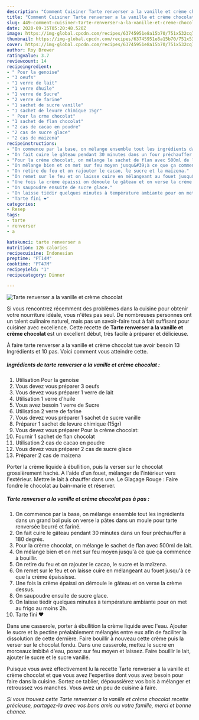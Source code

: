 ```yaml
---
description: "Comment Cuisiner Tarte renverser a la vanille et crème chocolat"
title: "Comment Cuisiner Tarte renverser a la vanille et crème chocolat"
slug: 449-comment-cuisiner-tarte-renverser-a-la-vanille-et-creme-chocolat
date: 2020-09-15T05:20:48.520Z
image: https://img-global.cpcdn.com/recipes/63745951e8a15b70/751x532cq70/tarte-renverser-a-la-vanille-et-creme-chocolat-photo-principale-de-la-recette.jpg
thumbnail: https://img-global.cpcdn.com/recipes/63745951e8a15b70/751x532cq70/tarte-renverser-a-la-vanille-et-creme-chocolat-photo-principale-de-la-recette.jpg
cover: https://img-global.cpcdn.com/recipes/63745951e8a15b70/751x532cq70/tarte-renverser-a-la-vanille-et-creme-chocolat-photo-principale-de-la-recette.jpg
author: Roy Brewer
ratingvalue: 3.7
reviewcount: 14
recipeingredient:
- " Pour la genoise"
- "3 oeufs"
- "1 verre de lait"
- "1 verre dhuile"
- "1 verre de Sucre"
- "2 verre de farine"
- "1 sachet de sucre vanille"
- "1 sachet de levure chimique 15gr"
- " Pour la crme chocolat"
- "1 sachet de flan chocolat"
- "2 cas de cacao en poudre"
- "2 cas de sucre glace"
- "2 cas de maizena"
recipeinstructions:
- "On commence par la base, on mélange ensemble tout les ingrédients dans un grand bol puis on verse la pâtes dans un moule pour tarte renversée beurré et fariné."
- "On fait cuire le gâteau pendant 30 minutes dans un four préchauffer à 180 degrés."
- "Pour la crème chocolat, on mélange le sachet de flan avec 500ml de lait."
- "On mélange bien et on met sur feu moyen jusqu&#39;à ce que ça commence à bouillir."
- "On retire du feu et on rajouter le cacao, le sucre et la maïzena."
- "On remet sur le feu et on laisse cuire en mélangeant au fouet jusqu&#39;à ce que la crème épaississe."
- "Une fois la crème épaissi on démoule le gâteau et on verse la crème dessus."
- "On saupoudre ensuite de sucre glace."
- "On laisse tiédir quelques minutes à température ambiante pour on met au frigo au moins 2h."
- "Tarte fini ❤"
categories:
- Resep
tags:
- tarte
- renverser
- a

katakunci: tarte renverser a 
nutrition: 126 calories
recipecuisine: Indonesian
preptime: "PT14M"
cooktime: "PT47M"
recipeyield: "1"
recipecategory: Dinner

---
```



![Tarte renverser a la vanille et crème chocolat](https://img-global.cpcdn.com/recipes/63745951e8a15b70/751x532cq70/tarte-renverser-a-la-vanille-et-creme-chocolat-photo-principale-de-la-recette.jpg)

Si vous rencontrez récemment des problèmes dans la cuisine pour obtenir votre nourriture idéale, vous n'êtes pas seul. De nombreuses personnes ont un talent culinaire naturel, mais pas un savoir-faire tout à fait suffisant pour cuisiner avec excellence. Cette recette de <strong> Tarte renverser a la vanille et crème chocolat </strong> est un excellent début, très facile à préparer et délicieuse.

<!--inarticleads1-->

À faire tarte renverser a la vanille et crème chocolat tue avoir besoin 13 Ingrédients et 10 pas. Voici comment vous atteindre cette.

##### Ingrédients de tarte renverser a la vanille et crème chocolat :

1. Utilisation  Pour la genoise
1. Vous devez vous préparer 3 oeufs
1. Vous devez vous préparer 1 verre de lait
1. Utilisation 1 verre d&#39;huile
1. Vous avez besoin 1 verre de Sucre
1. Utilisation 2 verre de farine
1. Vous devez vous préparer 1 sachet de sucre vanille
1. Préparer 1 sachet de levure chimique (15gr)
1. Vous devez vous préparer  Pour la crème chocolat:
1. Fournir 1 sachet de flan chocolat
1. Utilisation 2 cas de cacao en poudre
1. Vous devez vous préparer 2 cas de sucre glace
1. Préparer 2 cas de maizena


Porter la crème liquide à ébullition, puis la verser sur le chocolat grossièrement haché. A l&#39;aide d&#39;un fouet, mélanger de l&#39;intérieur vers l&#39;extérieur. Mettre le lait à chauffer dans une. Le Glaçage Rouge : Faire fondre le chocolat au bain-marie et réserver. 

<!--inarticleads2-->

##### Tarte renverser a la vanille et crème chocolat pas à pas :

1. On commence par la base, on mélange ensemble tout les ingrédients dans un grand bol puis on verse la pâtes dans un moule pour tarte renversée beurré et fariné.
1. On fait cuire le gâteau pendant 30 minutes dans un four préchauffer à 180 degrés.
1. Pour la crème chocolat, on mélange le sachet de flan avec 500ml de lait.
1. On mélange bien et on met sur feu moyen jusqu&#39;à ce que ça commence à bouillir.
1. On retire du feu et on rajouter le cacao, le sucre et la maïzena.
1. On remet sur le feu et on laisse cuire en mélangeant au fouet jusqu&#39;à ce que la crème épaississe.
1. Une fois la crème épaissi on démoule le gâteau et on verse la crème dessus.
1. On saupoudre ensuite de sucre glace.
1. On laisse tiédir quelques minutes à température ambiante pour on met au frigo au moins 2h.
1. Tarte fini ❤


Dans une casserole, porter à ébullition la crème liquide avec l&#39;eau. Ajouter le sucre et la pectine préalablement mélangés entre eux afin de faciliter la dissolution de cette dernière. Faire bouillir à nouveau cette crème puis la verser sur le chocolat fondu. Dans une casserole, mettez le sucre en morceaux imbibé d&#39;eau, posez sur feu moyen et laissez. Faire bouillir le lait, ajouter le sucre et le sucre vanillé. 

<!--inarticleads1-->

<p>
Puisque vous avez effectivement lu la recette Tarte renverser a la vanille et crème chocolat et que vous avez l'expertise dont vous avez besoin pour faire dans la cuisine. Sortez ce tablier, dépoussiérez vos bols à mélanger et retroussez vos manches. Vous avez un peu de cuisine à faire.
</p>

<p>
<i>Si vous trouvez cette Tarte renverser a la vanille et crème chocolat recette précieuse, partagez-la avec vos bons amis ou votre famille, merci et bonne chance.</i>
</p>
